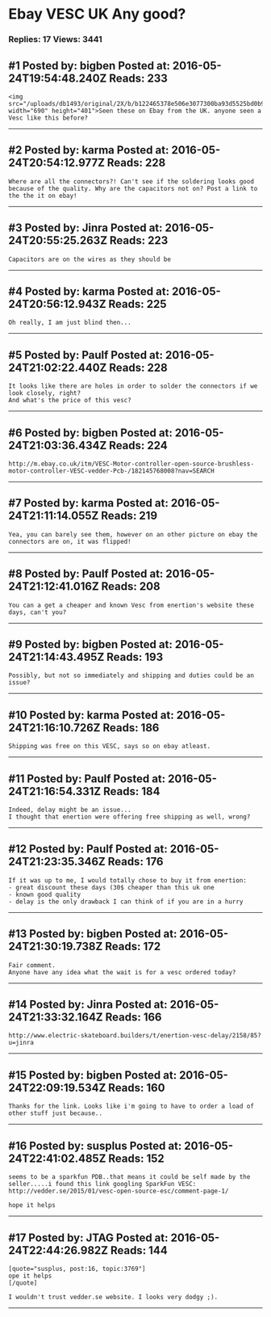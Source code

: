 # Ebay VESC UK Any good?

### Replies: 17 Views: 3441

## \#1 Posted by: bigben Posted at: 2016-05-24T19:54:48.240Z Reads: 233

```
<img src="/uploads/db1493/original/2X/b/b122465378e506e3077300ba93d5525bd0b94b0a.png" width="690" height="401">Seen these on Ebay from the UK. anyone seen a Vesc like this before?
```

---
## \#2 Posted by: karma Posted at: 2016-05-24T20:54:12.977Z Reads: 228

```
Where are all the connectors?! Can't see if the soldering looks good because of the quality. Why are the capacitors not on? Post a link to the the it on ebay!
```

---
## \#3 Posted by: Jinra Posted at: 2016-05-24T20:55:25.263Z Reads: 223

```
Capacitors are on the wires as they should be
```

---
## \#4 Posted by: karma Posted at: 2016-05-24T20:56:12.943Z Reads: 225

```
Oh really, I am just blind then...
```

---
## \#5 Posted by: Paulf Posted at: 2016-05-24T21:02:22.440Z Reads: 228

```
It looks like there are holes in order to solder the connectors if we look closely, right?
And what's the price of this vesc?
```

---
## \#6 Posted by: bigben Posted at: 2016-05-24T21:03:36.434Z Reads: 224

```
http://m.ebay.co.uk/itm/VESC-Motor-controller-open-source-brushless-motor-controller-VESC-vedder-Pcb-/182145768008?nav=SEARCH
```

---
## \#7 Posted by: karma Posted at: 2016-05-24T21:11:14.055Z Reads: 219

```
Yea, you can barely see them, however on an other picture on ebay the connectors are on, it was flipped!
```

---
## \#8 Posted by: Paulf Posted at: 2016-05-24T21:12:41.016Z Reads: 208

```
You can a get a cheaper and known Vesc from enertion's website these days, can't you?
```

---
## \#9 Posted by: bigben Posted at: 2016-05-24T21:14:43.495Z Reads: 193

```
Possibly, but not so immediately and shipping and duties could be an issue?
```

---
## \#10 Posted by: karma Posted at: 2016-05-24T21:16:10.726Z Reads: 186

```
Shipping was free on this VESC, says so on ebay atleast.
```

---
## \#11 Posted by: Paulf Posted at: 2016-05-24T21:16:54.331Z Reads: 184

```
Indeed, delay might be an issue...
I thought that enertion were offering free shipping as well, wrong?
```

---
## \#12 Posted by: Paulf Posted at: 2016-05-24T21:23:35.346Z Reads: 176

```
If it was up to me, I would totally chose to buy it from enertion:
- great discount these days (30$ cheaper than this uk one
- known good quality
- delay is the only drawback I can think of if you are in a hurry
```

---
## \#13 Posted by: bigben Posted at: 2016-05-24T21:30:19.738Z Reads: 172

```
Fair comment. 
Anyone have any idea what the wait is for a vesc ordered today?
```

---
## \#14 Posted by: Jinra Posted at: 2016-05-24T21:33:32.164Z Reads: 166

```
http://www.electric-skateboard.builders/t/enertion-vesc-delay/2158/85?u=jinra
```

---
## \#15 Posted by: bigben Posted at: 2016-05-24T22:09:19.534Z Reads: 160

```
Thanks for the link. Looks like i'm going to have to order a load of other stuff just because..
```

---
## \#16 Posted by: susplus Posted at: 2016-05-24T22:41:02.485Z Reads: 152

```
seems to be a sparkfun PDB..that means it could be self made by the seller.....i found this link googling SparkFun VESC:  http://vedder.se/2015/01/vesc-open-source-esc/comment-page-1/

hope it helps
```

---
## \#17 Posted by: JTAG Posted at: 2016-05-24T22:44:26.982Z Reads: 144

```
[quote="susplus, post:16, topic:3769"]
ope it helps
[/quote]

I wouldn't trust vedder.se website. I looks very dodgy ;).
```

---
